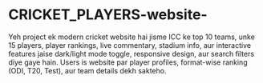 # CRICKET_PLAYERS-website-
Yeh project ek modern cricket website hai jisme ICC ke top 10 teams, unke 15 players, player rankings, live commentary, stadium info, aur interactive features jaise dark/light mode toggle, responsive design, aur search filters diye gaye hain.  Users is website par player profiles, format-wise ranking (ODI, T20, Test), aur team details dekh sakteho.
